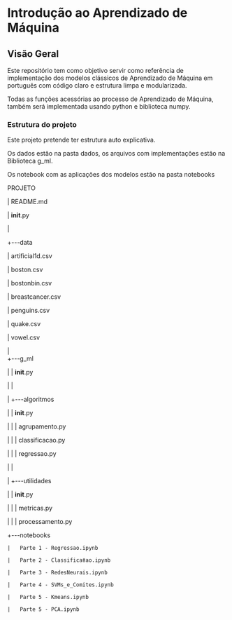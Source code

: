 # Introdução ao Aprendizado de Máquina


## Visão Geral

Este repositório tem como objetivo servir como referência de implementação dos modelos clássicos de Aprendizado de Máquina em português com código claro e estrutura limpa e modularizada.

Todas as funções acessórias ao processo de Aprendizado de Máquina, também será implementada usando python e biblioteca numpy.


### Estrutura do projeto

Este projeto pretende ter estrutura auto explicativa.

Os dados estão na pasta dados, os arquivos com implementações estão na Biblioteca g_ml.

Os notebook com as aplicações dos modelos estão na pasta notebooks

PROJETO

|   README.md

|   __init__.py

|   

+---data

|       artificial1d.csv

|       boston.csv

|       bostonbin.csv

|       breastcancer.csv

|       penguins.csv

|       quake.csv

|       vowel.csv

|       
+---g_ml

|   |   __init__.py

|   |   

|   +---algoritmos

|   |   __init__.py

|   |   |   agrupamento.py

|   |   |   classificacao.py

|   |   |   regressao.py

|   |           

|   +---utilidades

|   |   __init__.py

|   |   |   metricas.py

|   |   |   processamento.py

+---notebooks

    |   Parte 1 - Regressao.ipynb

    |   Parte 2 - Classifica‡ao.ipynb

    |   Parte 3 - RedesNeurais.ipynb

    |   Parte 4 - SVMs_e_Comites.ipynb

    |   Parte 5 - Kmeans.ipynb
    
    |   Parte 5 - PCA.ipynb


   



  
